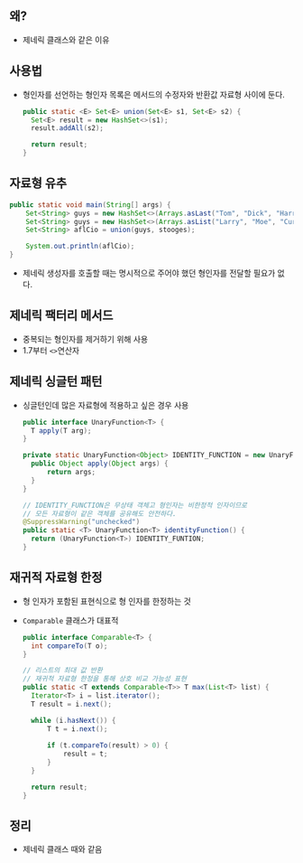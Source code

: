 ## 왜?

- 제네릭 클래스와 같은 이유

## 사용법

- 형인자를 선언하는 형인자 목록은 메서드의 수정자와 반환값 자료형 사이에 둔다.

  ```java
  public static <E> Set<E> union(Set<E> s1, Set<E> s2) {
  	Set<E> result = new HashSet<>(s1);
  	result.addAll(s2);
  
  	return result;
  }
  ```

## 자료형 유추

```java
public static void main(String[] args) {
	Set<String> guys = new HashSet<>(Arrays.asLast("Tom", "Dick", "Harry"));
	Set<String> guys = new HashSet<>(Arrays.asList("Larry", "Moe", "Curly"));
	Set<String> aflCio = union(guys, stooges);

	System.out.println(aflCio);
}
```

- 제네릭 생성자를 호출할 때는 명시적으로 주어야 했던 형인자를 전달할 필요가 없다.

## 제네릭 팩터리 메서드

- 중복되는 형인자를 제거하기 위해 사용
- 1.7부터 `<>`연산자

## 제네릭 싱글턴 패턴

- 싱글턴인데 많은 자료형에 적용하고 싶은 경우 사용

  ```Java
  public interface UnaryFunction<T> {
  	T apply(T arg);
  }
  
  private static UnaryFunction<Object> IDENTITY_FUNCTION = new UnaryFunction<>() {
  	public Object apply(Object args) {
      	return args;
  	}
  }
  
  // IDENTITY_FUNCTION은 무상태 객체고 형인자는 비한정적 인자이므로
  // 모든 자료형이 같은 객체를 공유해도 안전하다.
  @SuppressWarning("unchecked")
  public static <T> UnaryFunction<T> identityFunction() {
  	return (UnaryFunction<T>) IDENTITY_FUNTION;
  }
  ```

## 재귀적 자료형 한정

- 형 인자가 포함된 표현식으로 형 인자를 한정하는 것

- `Comparable` 클래스가 대표적

  ```Java
  public interface Comparable<T> {
  	int compareTo(T o);
  }
  
  // 리스트의 최대 값 반환
  // 재귀적 자료형 한정을 통해 상호 비교 가능성 표현
  public static <T extends Comparable<T>> T max(List<T> list) {
  	Iterator<T> i = list.iterator();
  	T result = i.next();
  
  	while (i.hasNext()) {
      	T t = i.next();
      
      	if (t.compareTo(result) > 0) {
          	result = t;
      	}
  	}
  
  	return result;
  }
  ```

## 정리

- 제네릭 클래스 때와 같음